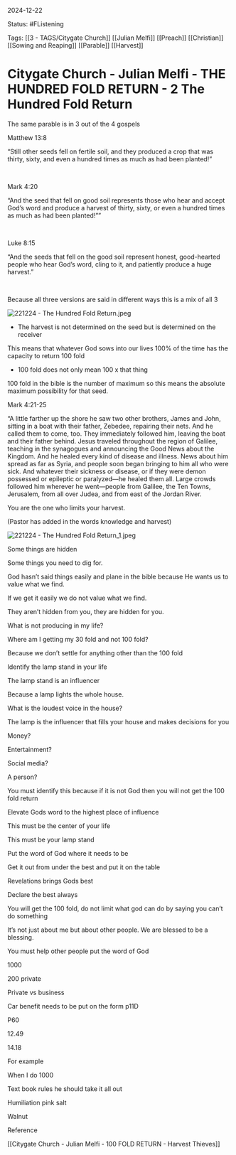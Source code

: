 2024-12-22

Status: #FListening 

Tags: [[3 - TAGS/Citygate Church]] [[Julian Melfi]] [[Preach]] [[Christian]] [[Sowing and Reaping]] [[Parable]] [[Harvest]] 

# Citygate Church - Julian Melfi - THE HUNDRED FOLD RETURN - 2 The Hundred Fold Return
The same parable is in 3 out of the 4 gospels

  

Matthew 13:8

“Still other seeds fell on fertile soil, and they produced a crop that was thirty, sixty, and even a hundred times as much as had been planted!”

‭‭

Mark 4:20

“And the seed that fell on good soil represents those who hear and accept God’s word and produce a harvest of thirty, sixty, or even a hundred times as much as had been planted!””

‭‭

Luke 8:15

“And the seeds that fell on the good soil represent honest, good-hearted people who hear God’s word, cling to it, and patiently produce a huge harvest.”

‭‭

Because all three versions are said in different ways this is a mix of all 3

![221224 - The Hundred Fold Return.jpeg](blob:capacitor://localhost/57f5b5c2-c9be-4c4e-8690-ba96397291f9)

  

  

- The harvest is not determined on the seed but is determined on the receiver

This means that whatever God sows into our lives 100% of the time has the capacity to return 100 fold

  

  

- 100 fold does not only mean 100 x that thing

100 fold in the bible is the number of maximum so this means the absolute maximum possibility for that seed.

  

  

  

Mark 4:21-25

“A little farther up the shore he saw two other brothers, James and John, sitting in a boat with their father, Zebedee, repairing their nets. And he called them to come, too. They immediately followed him, leaving the boat and their father behind. Jesus traveled throughout the region of Galilee, teaching in the synagogues and announcing the Good News about the Kingdom. And he healed every kind of disease and illness. News about him spread as far as Syria, and people soon began bringing to him all who were sick. And whatever their sickness or disease, or if they were demon possessed or epileptic or paralyzed—he healed them all. Large crowds followed him wherever he went—people from Galilee, the Ten Towns, Jerusalem, from all over Judea, and from east of the Jordan River.

  

You are the one who limits your harvest.

  

(Pastor has added in the words knowledge and harvest)

  

![221224 - The Hundred Fold Return_1.jpeg](blob:capacitor://localhost/aeccf790-e8a6-4134-bc73-c99136dd9250)

  

  

  

Some things are hidden

Some things you need to dig for.

  

God hasn’t said things easily and plane in the bible because He wants us to value what we find.

If we get it easily we do not value what we find.

  

They aren’t hidden from you, they are hidden for you.

  

  

  

What is not producing in my life?

Where am I getting my 30 fold and not 100 fold?

  

Because we don’t settle for anything other than the 100 fold

  

  

  

Identify the lamp stand in your life

The lamp stand is an influencer

Because a lamp lights the whole house.

  

What is the loudest voice in the house?

The lamp is the influencer that fills your house and makes decisions for you

  

Money?

Entertainment?

Social media?

A person?

  

You must identify this because if it is not God then you will not get the 100 fold return

  

  

  

Elevate Gods word to the highest place of influence

  

This must be the center of your life

This must be your lamp stand

  

Put the word of God where it needs to be

Get it out from under the best and put it on the table

  

  

  

Revelations brings Gods best

Declare the best always

You will get the 100 fold, do not limit what god can do by saying you can’t do something

  

It’s not just about me but about other people. We are blessed to be a blessing.

You must help other people put the word of God 

  

  

1000

200 private

Private vs business

  

Car benefit needs to be put on the form p11D

P60

12.49

14.18

  

For example

When I do 1000

  

  

Text book rules he should take it all out

  

Humiliation pink salt

Walnut

Reference

[[Citygate Church - Julian Melfi - 100 FOLD RETURN -  Harvest Thieves]]